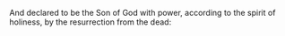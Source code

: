 And declared to be the Son of God with power, according to the spirit of holiness, by the resurrection from the dead:
